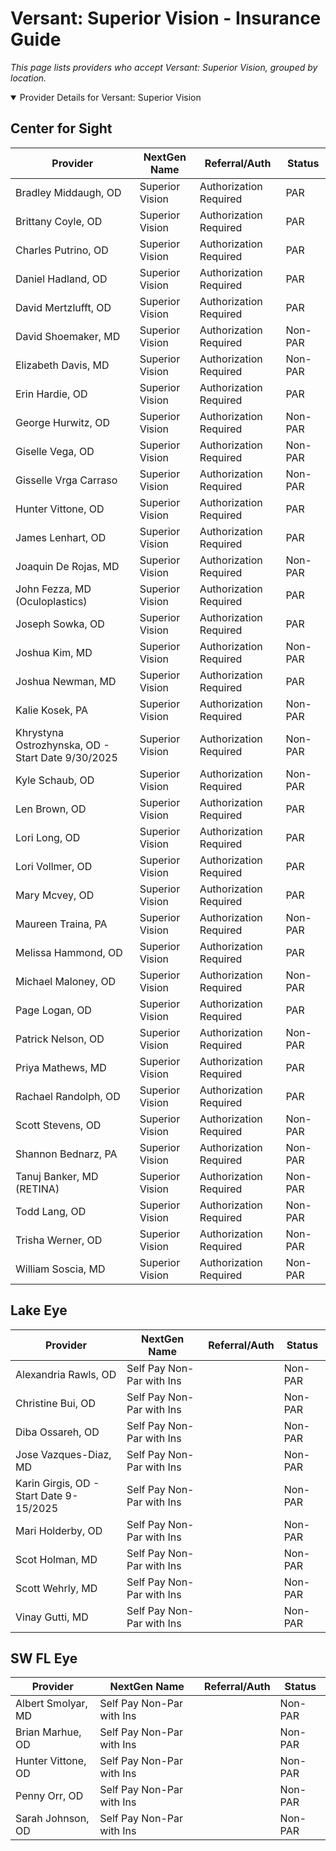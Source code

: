 # Versant: Superior Vision - Insurance Guide

*This page lists providers who accept Versant: Superior Vision, grouped by location.*

<details open><summary>Provider Details for Versant: Superior Vision</summary>

## Center for Sight

| Provider | NextGen Name | Referral/Auth | Status |
|----------|-------------|--------------|--------|
| Bradley Middaugh, OD | Superior Vision | Authorization Required | PAR |
| Brittany Coyle, OD | Superior Vision | Authorization Required | PAR |
| Charles Putrino, OD | Superior Vision | Authorization Required | PAR |
| Daniel Hadland, OD | Superior Vision | Authorization Required | PAR |
| David Mertzlufft, OD | Superior Vision | Authorization Required | PAR |
| David Shoemaker, MD | Superior Vision | Authorization Required | Non-PAR |
| Elizabeth Davis, MD | Superior Vision | Authorization Required | Non-PAR |
| Erin Hardie, OD | Superior Vision | Authorization Required | PAR |
| George Hurwitz, OD | Superior Vision | Authorization Required | Non-PAR |
| Giselle Vega, OD | Superior Vision | Authorization Required | Non-PAR |
| Gisselle Vrga Carraso | Superior Vision | Authorization Required | Non-PAR |
| Hunter Vittone, OD | Superior Vision | Authorization Required | PAR |
| James Lenhart, OD | Superior Vision | Authorization Required | PAR |
| Joaquin De Rojas, MD | Superior Vision | Authorization Required | Non-PAR |
| John Fezza, MD (Oculoplastics) | Superior Vision | Authorization Required | PAR |
| Joseph Sowka, OD | Superior Vision | Authorization Required | PAR |
| Joshua Kim, MD | Superior Vision | Authorization Required | Non-PAR |
| Joshua Newman, MD | Superior Vision | Authorization Required | PAR |
| Kalie Kosek, PA | Superior Vision | Authorization Required | Non-PAR |
| Khrystyna Ostrozhynska, OD - Start Date 9/30/2025 | Superior Vision | Authorization Required | Non-PAR |
| Kyle Schaub, OD | Superior Vision | Authorization Required | Non-PAR |
| Len Brown, OD | Superior Vision | Authorization Required | PAR |
| Lori Long, OD | Superior Vision | Authorization Required | PAR |
| Lori Vollmer, OD | Superior Vision | Authorization Required | PAR |
| Mary Mcvey, OD | Superior Vision | Authorization Required | PAR |
| Maureen Traina, PA | Superior Vision | Authorization Required | Non-PAR |
| Melissa Hammond, OD | Superior Vision | Authorization Required | PAR |
| Michael Maloney, OD | Superior Vision | Authorization Required | Non-PAR |
| Page Logan, OD | Superior Vision | Authorization Required | PAR |
| Patrick Nelson, OD | Superior Vision | Authorization Required | Non-PAR |
| Priya Mathews, MD | Superior Vision | Authorization Required | PAR |
| Rachael Randolph, OD | Superior Vision | Authorization Required | PAR |
| Scott Stevens, OD | Superior Vision | Authorization Required | Non-PAR |
| Shannon Bednarz, PA | Superior Vision | Authorization Required | Non-PAR |
| Tanuj Banker, MD (RETINA) | Superior Vision | Authorization Required | Non-PAR |
| Todd Lang, OD | Superior Vision | Authorization Required | Non-PAR |
| Trisha Werner, OD | Superior Vision | Authorization Required | Non-PAR |
| William Soscia, MD | Superior Vision | Authorization Required | Non-PAR |

## Lake Eye 

| Provider | NextGen Name | Referral/Auth | Status |
|----------|-------------|--------------|--------|
| Alexandria Rawls, OD | Self Pay Non-Par with Ins |  | Non-PAR |
| Christine Bui, OD | Self Pay Non-Par with Ins |  | Non-PAR |
| Diba Ossareh, OD | Self Pay Non-Par with Ins |  | Non-PAR |
| Jose Vazques-Diaz, MD | Self Pay Non-Par with Ins |  | Non-PAR |
| Karin Girgis, OD - Start Date 9-15/2025 | Self Pay Non-Par with Ins |  | Non-PAR |
| Mari Holderby, OD | Self Pay Non-Par with Ins |  | Non-PAR |
| Scot Holman, MD | Self Pay Non-Par with Ins |  | Non-PAR |
| Scott Wehrly, MD | Self Pay Non-Par with Ins |  | Non-PAR |
| Vinay Gutti, MD | Self Pay Non-Par with Ins |  | Non-PAR |

## SW FL Eye

| Provider | NextGen Name | Referral/Auth | Status |
|----------|-------------|--------------|--------|
| Albert Smolyar, MD | Self Pay Non-Par with Ins |  | Non-PAR |
| Brian Marhue, OD | Self Pay Non-Par with Ins |  | Non-PAR |
| Hunter Vittone, OD | Self Pay Non-Par with Ins |  | Non-PAR |
| Penny Orr, OD | Self Pay Non-Par with Ins |  | Non-PAR |
| Sarah Johnson, OD | Self Pay Non-Par with Ins |  | Non-PAR |

</details>

